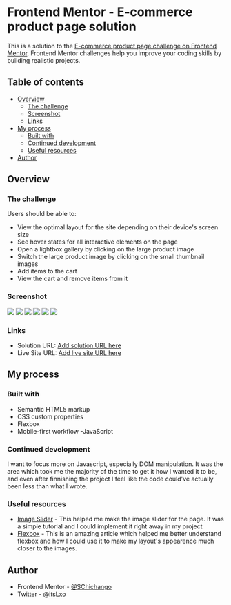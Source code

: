 <!-- @format -->

# Frontend Mentor - E-commerce product page solution

This is a solution to the [E-commerce product page challenge on Frontend Mentor](https://www.frontendmentor.io/challenges/ecommerce-product-page-UPsZ9MJp6). Frontend Mentor challenges help you improve your coding skills by building realistic projects.

## Table of contents

- [Overview](#overview)
  - [The challenge](#the-challenge)
  - [Screenshot](#screenshot)
  - [Links](#links)
- [My process](#my-process)
  - [Built with](#built-with)
  - [Continued development](#continued-development)
  - [Useful resources](#useful-resources)
- [Author](#author)

## Overview

### The challenge

Users should be able to:

- View the optimal layout for the site depending on their device's screen size
- See hover states for all interactive elements on the page
- Open a lightbox gallery by clicking on the large product image
- Switch the large product image by clicking on the small thumbnail images
- Add items to the cart
- View the cart and remove items from it

### Screenshot

![](Screenshots/Screenshot-mobile-1.png)
![](Screenshots/Screenshot-mobile-2.png)
![](Screenshots/Screenshot-mobile-3.png)
![](Screenshots/Screenshot-desktop-1.png)
![](Screenshots/Screenshot-desktop-2.png)
![](Screenshots/Screenshot-desktop-3.png)

### Links

- Solution URL: [Add solution URL here](https://your-solution-url.com)
- Live Site URL: [Add live site URL here](https://your-live-site-url.com)

## My process

### Built with

- Semantic HTML5 markup
- CSS custom properties
- Flexbox
- Mobile-first workflow
  -JavaScript

### Continued development

I want to focus more on Javascript, especially DOM manipulation. It was the area which took me the majority of the time to get it how I wanted it to be, and even after finnishing the project I feel like the code could've actually been less than what I wrote.

### Useful resources

- [Image Slider](https://www.w3schools.com/howto/howto_js_slideshow.asp) - This helped me make the image slider for the page. It was a simple tutorial and I could implement it right away in my project
- [Flexbox](https://css-tricks.com/snippets/css/a-guide-to-flexbox/) - This is an amazing article which helped me better understand flexbox and how I could use it to make my layout's appearence much closer to the images.

## Author

- Frontend Mentor - [@SChichango](https://www.frontendmentor.io/profile/SChichango)
- Twitter - [@itsLxo](https://www.twitter.com/itsLxo)
